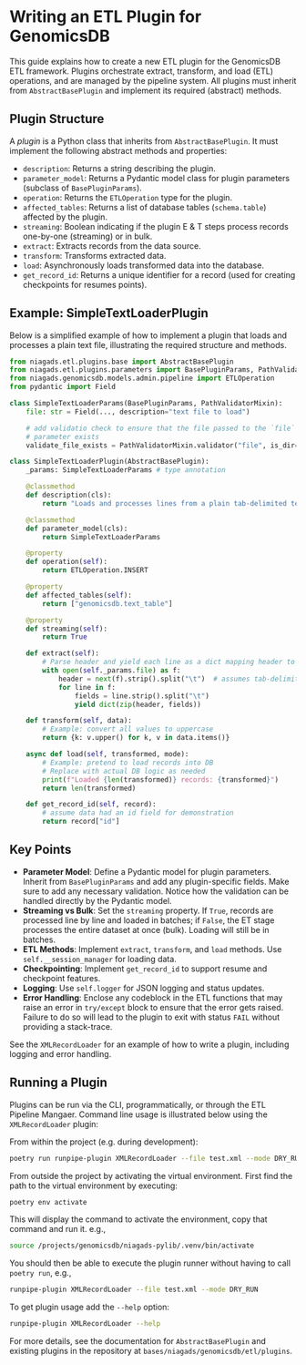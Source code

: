 # Writing an ETL Plugin for GenomicsDB

This guide explains how to create a new ETL plugin for the GenomicsDB ETL framework. Plugins orchestrate extract, transform, and load (ETL) operations, and are managed by the pipeline system. All plugins must inherit from `AbstractBasePlugin` and implement its required (abstract) methods.

## Plugin Structure

A _plugin_ is a Python class that inherits from `AbstractBasePlugin`. It must implement the following abstract methods and properties:

- `description`: Returns a string describing the plugin.
- `parameter_model`: Returns a Pydantic model class for plugin parameters (subclass of `BasePluginParams`).
- `operation`: Returns the `ETLOperation` type for the plugin.
- `affected_tables`: Returns a list of database tables (`schema.table`) affected by the plugin.
- `streaming`: Boolean indicating if the plugin E & T steps process records one-by-one (streaming) or in bulk.
- `extract`: Extracts records from the data source.
- `transform`: Transforms extracted data.
- `load`: Asynchronously loads transformed data into the database.
- `get_record_id`: Returns a unique identifier for a record (used for creating checkpoints for resumes points).

## Example: SimpleTextLoaderPlugin

Below is a simplified example of how to implement a plugin that loads and processes a plain text file, illustrating the required structure and methods.

```python
from niagads.etl.plugins.base import AbstractBasePlugin
from niagads.etl.plugins.parameters import BasePluginParams, PathValidatorMixin
from niagads.genomicsdb.models.admin.pipeline import ETLOperation
from pydantic import Field

class SimpleTextLoaderParams(BasePluginParams, PathValidatorMixin):
    file: str = Field(..., description="text file to load")

    # add validatio check to ensure that the file passed to the `file`
    # parameter exists
    validate_file_exists = PathValidatorMixin.validator("file", is_dir=False)

class SimpleTextLoaderPlugin(AbstractBasePlugin):
    _params: SimpleTextLoaderParams # type annotation

    @classmethod
    def description(cls):
        return "Loads and processes lines from a plain tab-delimited text file."

    @classmethod
    def parameter_model(cls):
        return SimpleTextLoaderParams

    @property
    def operation(self):
        return ETLOperation.INSERT

    @property
    def affected_tables(self):
        return ["genomicsdb.text_table"]

    @property
    def streaming(self):
        return True

    def extract(self):
        # Parse header and yield each line as a dict mapping header to values
        with open(self._params.file) as f:
            header = next(f).strip().split("\t")  # assumes tab-delimited
            for line in f:
                fields = line.strip().split("\t")
                yield dict(zip(header, fields))

    def transform(self, data):
        # Example: convert all values to uppercase
        return {k: v.upper() for k, v in data.items()}

    async def load(self, transformed, mode):
        # Example: pretend to load records into DB
        # Replace with actual DB logic as needed
        print(f"Loaded {len(transformed)} records: {transformed}")
        return len(transformed)

    def get_record_id(self, record):
        # assume data had an id field for demonstration
        return record["id"]
```

## Key Points

- **Parameter Model**: Define a Pydantic model for plugin parameters. Inherit from `BasePluginParams` and add any plugin-specific fields.  Make sure to add any necessary validation.  Notice how the validation can be handled directly by the Pydantic model.
- **Streaming vs Bulk**: Set the `streaming` property. If `True`, records are processed line by line and loaded in batches; if `False`, the ET stage processes the entire dataset at once (bulk).  Loading will still be in batches.
- **ETL Methods**: Implement `extract`, `transform`, and `load` methods. Use `self.__session_manager` for loading data.
- **Checkpointing**: Implement `get_record_id` to support resume and checkpoint features.
- **Logging**: Use `self.logger` for JSON logging and status updates.
- **Error Handling**: Enclose any codeblock in the ETL functions that may raise an error in `try/except` block to ensure that the error gets raised.  Failure to do so will lead to the plugin to exit with status `FAIL` without providing a stack-trace.

See the `XMLRecordLoader` for an example of how to write a plugin, including logging and error handling.

## Running a Plugin

Plugins can be run via the CLI, programmatically, or through the ETL Pipeline Mangaer. Command line usage is illustrated below using the `XMLRecordLoader` plugin:

From within the project (e.g. during development):

```bash
poetry run runpipe-plugin XMLRecordLoader --file test.xml --mode DRY_RUN
```

From outside the project by activating the virtual environment.  First find the path to the virtual environment by executing:

```bash
poetry env activate
```

This will display the command to activate the environment, copy that command and run it. e.g.,

```bash
source /projects/genomicsdb/niagads-pylib/.venv/bin/activate
```

You should then be able to execute the plugin runner without having to call `poetry run`, e.g.,

```bash
runpipe-plugin XMLRecordLoader --file test.xml --mode DRY_RUN
```

To get plugin usage add the `--help` option:

```bash
runpipe-plugin XMLRecordLoader --help
```

For more details, see the documentation for `AbstractBasePlugin` and existing plugins in the repository at `bases/niagads/genomicsdb/etl/plugins`.
